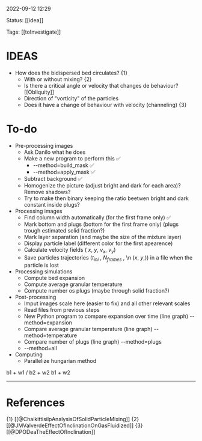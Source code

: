  2022-09-12  12:29

Status: [[idea]] 

Tags: [[toInvestigate]]

# IDEAS
* How does the bidispersed bed circulates? {1} 
	* With or without mixing? {2}
	* Is there a critical angle or velocity that changes de behaviour? [[Obliquity]]
	* Direction of "vorticity" of the particles
	* Does it have a change of behaviour with velocity (channeling) {3}

# To-do
* Pre-processing images
	* Ask Danilo what he does
	* Make a new program to perform this ✅
		* --method=build_mask ✅
		* --method=apply_mask ✅
	* Subtract background ✅
	* Homogenize the picture (adjust bright and dark for each area)? Remove shadows? 
	* Try to make then binary keeping the ratio beetwen bright and dark constant inside plugs?
* Processing images
	* Find column width automatically (for the first frame only) ✅
	* Mark bottom and plugs (bottom for the first frame only) (plugs trough estimated solid fraction?)
	* Mark layer separation (and maybe the size of the mixture layer)
	* Display particle label (different color for the first apearence)
	* Calculate velocity fields ( $x$, $y$, $v_x$, $v_y$)
	* Save particles trajectories ($t_{ini}$ , $N_{frames}$ , \\n ($x$, $y$,)) in a file when the particle is lost
* Processing simulations
	* Compute bed expansion
	* Compute average granular temperature
	* Compute number os plugs (maybe through solid fraction?)
* Post-processing
	* Imput images scale here (easier to fix) and all other relevant scales
	* Read files from previous steps
	* New Python program to compare expansion over time (line graph) --method=expansion
	* Compare average granular temperature (line graph) --method=temperature
	* Compare number of plugs (line graph) --method=plugs
	* --method=all
* Computing
	* Parallelize hungarian method



b1 + w1 / b2 + w2
b1 + w2

---
# References
{1} [[@ChaikittisilpAnalysisOfSolidParticleMixing]]
{2} [[@JMValverdeEffectOfInclinationOnGasFluidized]]
{3} [[@DPODeaTheEffectOfInclination]]
